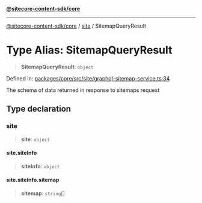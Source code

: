 [**@sitecore-content-sdk/core**](../../README.md)

***

[@sitecore-content-sdk/core](../../README.md) / [site](../README.md) / SitemapQueryResult

# Type Alias: SitemapQueryResult

> **SitemapQueryResult**: `object`

Defined in: [packages/core/src/site/graphql-sitemap-service.ts:34](https://github.com/Sitecore/xmc-jss-dev/blob/f4a8fa660d68db3c8a3a184bf4bb6c838e2b1802/packages/core/src/site/graphql-sitemap-service.ts#L34)

The schema of data returned in response to sitemaps request

## Type declaration

### site

> **site**: `object`

#### site.siteInfo

> **siteInfo**: `object`

#### site.siteInfo.sitemap

> **sitemap**: `string`[]
